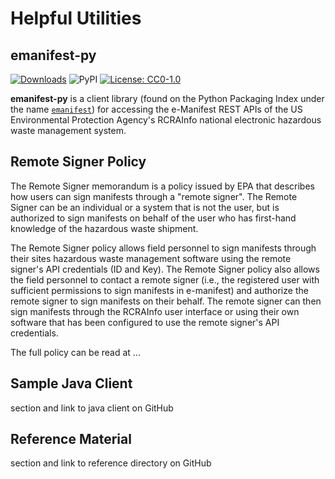# Helpful Utilities

## emanifest-py

[![Downloads](https://pepy.tech/badge/emanifest)](https://pepy.tech/project/emanifest)
![PyPI](https://img.shields.io/pypi/v/emanifest)
[![License: CC0-1.0](https://img.shields.io/badge/License-CC0_1.0-lightgrey.svg)](http://creativecommons.org/publicdomain/zero/1.0/)

**emanifest-py** is a client library (found on the Python Packaging Index under the name [`emanifest`](https://pypi.org/project/emanifest/))
for accessing the e-Manifest REST APIs of the US Environmental Protection Agency's RCRAInfo national electronic
hazardous waste management system.

## Remote Signer Policy

The Remote Signer memorandum is a policy issued by EPA that describes how users can sign manifests through a "remote signer".
The Remote Signer can be an individual or a system that is not the user, but is authorized to sign manifests on behalf of the user who has
first-hand knowledge of the hazardous waste shipment.

The Remote Signer policy allows field personnel to sign manifests through their sites hazardous waste management software
using the remote signer's API credentials (ID and Key). The Remote Signer policy also allows the field personnel to
contact a remote signer (i.e., the registered user with sufficient permissions to sign manifests in e-manifest) and
authorize the remote signer to sign manifests on their behalf. The remote signer can then sign manifests through
the RCRAInfo user interface or using their own software that has been configured to use the remote signer's API credentials.

The full policy can be read at ...

## Sample Java Client

section and link to java client on GitHub

## Reference Material

section and link to reference directory on GitHub
